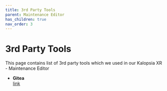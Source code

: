 ```yaml
---
title: 3rd Party Tools
parent: Maintenance Editor
has_children: true
nav_order: 3
---
```


# **3rd Party Tools**
This page contains list of 3rd party tools which we used in our Kalopsia XR - Maintenance Editor

+ **Gitea**\
  [link](https://github.com/go-gitea/gitea)

